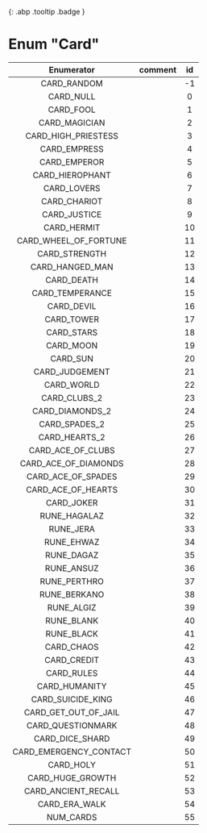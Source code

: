 [ ](#){: .abp .tooltip .badge }
# Enum "Card"
|Enumerator|comment|id|
|:--:|:--:|:--:|
| CARD_RANDOM |  | -1 |
| CARD_NULL |  | 0 |
| CARD_FOOL |  | 1 |
| CARD_MAGICIAN |  | 2 |
| CARD_HIGH_PRIESTESS |  | 3 |
| CARD_EMPRESS |  | 4 |
| CARD_EMPEROR |  | 5 |
| CARD_HIEROPHANT |  | 6 |
| CARD_LOVERS |  | 7 |
| CARD_CHARIOT |  | 8 |
| CARD_JUSTICE |  | 9 |
| CARD_HERMIT |  | 10 |
| CARD_WHEEL_OF_FORTUNE |  | 11 |
| CARD_STRENGTH |  | 12 |
| CARD_HANGED_MAN |  | 13 |
| CARD_DEATH |  | 14 |
| CARD_TEMPERANCE |  | 15 |
| CARD_DEVIL |  | 16 |
| CARD_TOWER |  | 17 |
| CARD_STARS |  | 18 |
| CARD_MOON |  | 19 |
| CARD_SUN |  | 20 |
| CARD_JUDGEMENT |  | 21 |
| CARD_WORLD |  | 22 |
| CARD_CLUBS_2 |  | 23 |
| CARD_DIAMONDS_2 |  | 24 |
| CARD_SPADES_2 |  | 25 |
| CARD_HEARTS_2 |  | 26 |
| CARD_ACE_OF_CLUBS |  | 27 |
| CARD_ACE_OF_DIAMONDS |  | 28 |
| CARD_ACE_OF_SPADES |  | 29 |
| CARD_ACE_OF_HEARTS |  | 30 |
| CARD_JOKER |  | 31 |
| RUNE_HAGALAZ |  | 32 |
| RUNE_JERA |  | 33 |
| RUNE_EHWAZ |  | 34 |
| RUNE_DAGAZ |  | 35 |
| RUNE_ANSUZ |  | 36 |
| RUNE_PERTHRO |  | 37 |
| RUNE_BERKANO |  | 38 |
| RUNE_ALGIZ |  | 39 |
| RUNE_BLANK |  | 40 |
| RUNE_BLACK |  | 41 |
| CARD_CHAOS |  | 42 |
| CARD_CREDIT |  | 43 |
| CARD_RULES |  | 44 |
| CARD_HUMANITY |  | 45 |
| CARD_SUICIDE_KING |  | 46 |
| CARD_GET_OUT_OF_JAIL |  | 47 |
| CARD_QUESTIONMARK |  | 48 |
| CARD_DICE_SHARD |  | 49 |
| CARD_EMERGENCY_CONTACT |  | 50 |
| CARD_HOLY |  | 51 |
| CARD_HUGE_GROWTH | <br> | 52 |
| CARD_ANCIENT_RECALL |  | 53 |
| CARD_ERA_WALK |  | 54 |
| NUM_CARDS |  | 55 |